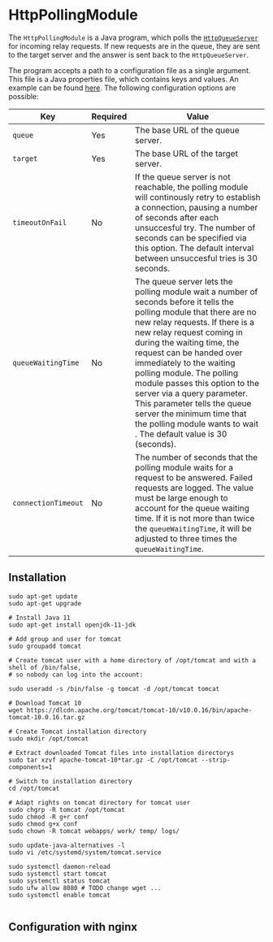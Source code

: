 # HttpPollingModule

The `HttpPollingModule` is a Java program, which polls the [`HttpQueueServer`](https://github.com/stefan-m-lenz/HttpQueueServer) for incoming relay requests.
If new requests are in the queue, they are sent to the target server and the answer is sent back to the `HttpQueueServer`.

The program accepts a path to a configuration file as a single argument.
This file is a Java properties file, which contains keys and values.
An example can be found [here](config.properties).
The following configuration options are possible:

|Key|Required|Value|
|-|-|-|
|`queue`|Yes|The base URL of the queue server.|
|`target`|Yes|The base URL of the target server.|
|`timeoutOnFail`|No|If the queue server is not reachable, the polling module will continously retry to establish a connection, pausing a number of seconds after each unsuccesful try. The number of seconds can be specified via this option. The default interval between unsuccesful tries is 30 seconds.|
|`queueWaitingTime`|No|The queue server lets the polling module wait a number of seconds before it tells the polling module that there are no new relay requests. If there is a new relay request coming in during the waiting time, the request can be handed over immediately to the waiting polling module. The polling module passes this option to the server via a query parameter. This parameter tells the queue server the minimum time that the polling module wants to wait . The default value is 30 (seconds).|
|`connectionTimeout`|No|The number of seconds that the polling module waits for a request to be answered. Failed requests are logged. The value must be large enough to account for the queue waiting time. If it is not more than twice the `queueWaitingTime`, it will be adjusted to three times the `queueWaitingTime`.|


## Installation

```{bash}
sudo apt-get update
sudo apt-get upgrade

# Install Java 11
sudo apt-get install openjdk-11-jdk

# Add group and user for tomcat
sudo groupadd tomcat

# Create tomcat user with a home directory of /opt/tomcat and with a shell of /bin/false,
# so nobody can log into the account:

sudo useradd -s /bin/false -g tomcat -d /opt/tomcat tomcat

# Download Tomcat 10
wget https://dlcdn.apache.org/tomcat/tomcat-10/v10.0.16/bin/apache-tomcat-10.0.16.tar.gz

# Create Tomcat installation directory
sudo mkdir /opt/tomcat

# Extract downloaded Tomcat files into installation directorys
sudo tar xzvf apache-tomcat-10*tar.gz -C /opt/tomcat --strip-components=1

# Switch to installation directory
cd /opt/tomcat

# Adapt rights on tomcat directory for tomcat user
sudo chgrp -R tomcat /opt/tomcat
sudo chmod -R g+r conf
sudo chmod g+x conf
sudo chown -R tomcat webapps/ work/ temp/ logs/

sudo update-java-alternatives -l
sudo vi /etc/systemd/system/tomcat.service

sudo systemctl daemon-reload
sudo systemctl start tomcat
sudo systemctl status tomcat
sudo ufw allow 8080 # TODO change wget ...
sudo systemctl enable tomcat


```

## Configuration with nginx

